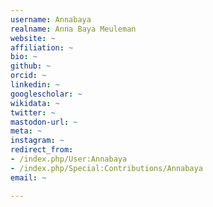 ```yaml
---
username: Annabaya
realname: Anna Baya Meuleman
website: ~
affiliation: ~
bio: ~
github: ~
orcid: ~
linkedin: ~
googlescholar: ~
wikidata: ~
twitter: ~
mastodon-url: ~
meta: ~
instagram: ~
redirect_from:
- /index.php/User:Annabaya
- /index.php/Special:Contributions/Annabaya
email: ~

---
```

